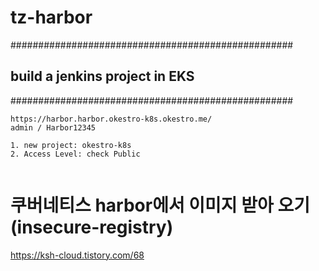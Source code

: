 # tz-harbor

###################################################
## build a jenkins project in EKS
###################################################
```
https://harbor.harbor.okestro-k8s.okestro.me/
admin / Harbor12345

1. new project: okestro-k8s
2. Access Level: check Public
 
```

# 쿠버네티스 harbor에서 이미지 받아 오기 (insecure-registry)
https://ksh-cloud.tistory.com/68
